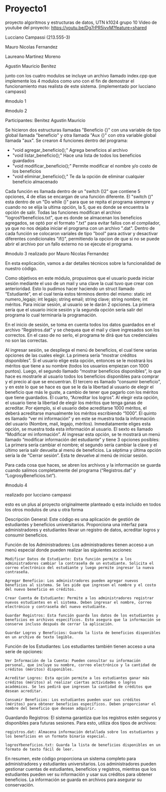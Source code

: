 # Proyecto1
proyecto algoritmos y estructuras de datos, UTN k1024 grupo 10
Video de youtube del proyecto: https://youtu.be/Dg7rPR5ivvM?feature=shared

Lucciano Campassi (213.555-3)

Mauro Nicolas Fernandez

Laureano Martinez Moreno

Agustin Mauricio Benitez

junto con los cuatro modulos se incluye un archivo llamado index.cpp que implemente los 4 modulos como uno con el fin de demostrar el funcionamiento mas realista de este sistema. (implementado por lucciano campassi)

#modulo 1

#modulo 2

Participantes: Benitez Agustin Mauricio

Se hicieron dos estructuras llamadas "Beneficio {}" con una variable de tipo global llamada "beneficio" y otra llamada "Aux {}" con otra variable global llamada "aux". 
Se crearon 4 funciones dentro del programa:
  -  "void agregar_beneficio();" Agrega beneficios al archivo 
  -  "void listar_beneficio();" Hace una lista de todos los beneficios guardados 
  -  "void modificar_beneficio();" Permite modificar el nombre y/o costo de los beneficios 
  -  "void eliminar_beneficio();" Te da la opción de eliminar cualquier beneficio almacenado 

Cada función es llamada dentro de un "switch ()2" que contiene 5 opciones, 4 de ellas se encargan de una función diferente. El "switch ()" esta dentro de un "Do while ()" para que se repita el programa siempre y cuando no se elija la ultima opción, la 5, que es donde se encuentra la opción de salir. 
Todas las funciones modifican el archivo "logrosYbeneficios.txt", que es donde se almacenan los beneficios agregados, se optó por el formato ".txt" para evitar fallos con el compilador, ya que no nos dejaba iniciar el programa con un archivo ".dat". 
Dentro de cada función se colocaron varíales de tipo "bool" para activar y desactivar diferentes condicionales "if()", permitiendo la opcion de que si no se puede abrir el archivo por un fallo externo no se ejecute el programa. 

#modulo 3
realizado por Mauro Nicolas Fernandez

En esta explicación, vamos a dar detalles técnicos sobre la funcionalidad de nuestro código.

Como objetivos en este módulo, propusimos que el usuario pueda iniciar sesión mediante el uso de un mail y una clave la cual tuvo que crear con anterioridad. Esto lo pudimos hacer haciendo un struct llamado “Estudiante”, en el cual tenía estos términos dentro del mismo: static int numero_legajo; int legajo; string email; string clave; string nombre; int méritos. Para iniciar sesión, al usuario se le darán 2 opciones. La primera sería que el usuario inicie sesión y la segunda opción sería salir del programa lo cual terminaría la programación.

En el inicio de sesión, se toma en cuenta todos los datos guardados en el archivo “Registros.dat” y se chequea que el mail y clave ingresados son los correctos. En el caso de no serlo, el programa te dirá que tus credenciales no son las correctas.

Al ingresar sesión, se despliega el menú de beneficios, el cual tiene varias opciones de las cuales elegir. 
La primera sería “mostrar créditos disponibles”. Si el usuario elige esta opción, entonces se le mostrará los méritos que tiene a su nombre (todos los usuarios empiezan con 1000 puntos). 
Luego, el segundo llamado “mostrar beneficios disponibles”, lo que hace es mostrarle al usuario todos los beneficios disponibles para comprar y el precio al que se encuentran.
El tercero es llamado “consumir beneficio", y en este lo que se hace es que se le da la libertad al usuario de elegir el beneficio que más le guste, a cambio de tener que pagarlo con los méritos que tiene guardados.
El cuarto, “Acreditar los logros”. Al elegir esta opción, el usuario tiene la libertad de elegir los méritos que tenga ganas de acreditar. Por ejemplo, si el usuario debe acreditarse 1000 méritos, el deberá acreditarse manualmente los méritos escribiendo “1000”. 
El quinto es llamado “ver mi información” y en este se muestra toda la información del usuario (Nombre, mail, legajo, méritos). Inmediatamente eliges esta opción, se muestra toda esta información al usuario.
El sexto es llamado “Modificar mi información”. Al ingresar esta opción, se te mostrará un menú llamado “modificar información del estudiante” y tiene 3 opciones posibles: La primera sería cambiar el nombre; el segundo sería cambiar la clave y el último sería salir devuelta al menú de beneficios.
La séptima y última opción sería la de “Cerrar sesión”. Esta te devuelve al menú de iniciar sesión.

Para cada cosa que haces, se abren los archivos y la información se guarda cuando salimos completamente del programa (“Registros.dat” y “LogrosyBeneficios.txt”).

#modulo 4

realizado por lucciano campassi

esto es un plus al proyecto originalmente planteado q esta incluido en todos los otros modulos de una u otra forma

Descripción General:
Este código es una aplicación de gestión de estudiantes y beneficios universitarios. Proporciona una interfaz para administradores y estudiantes llevar un registro de datos, acreditar logros y consumir beneficios.

Función de los Administradores:
Los administradores tienen acceso a un menú especial donde pueden realizar las siguientes acciones:

    Modificar Datos de Estudiante: Esta función permite a los administradores cambiar la contraseña de un estudiante. Solicita el correo electrónico del estudiante y luego permite ingresar la nueva contraseña.

    Agregar Beneficio: Los administradores pueden agregar nuevos beneficios al sistema. Se les pide que ingresen el nombre y el costo del nuevo beneficio en créditos.

    Crear Cuenta de Estudiante: Permite a los administradores registrar nuevos estudiantes en el sistema. Deben ingresar el nombre, correo electrónico y contraseña del nuevo estudiante.

    Guardar Registros: Esta función guarda los datos de los estudiantes y beneficios en archivos específicos. Esto asegura que la información se conserve incluso después de cerrar la aplicación.

    Guardar Logros y Beneficios: Guarda la lista de beneficios disponibles en un archivo de texto legible.

Función de los Estudiantes:
Los estudiantes también tienen acceso a una serie de opciones:

    Ver Información de la Cuenta: Pueden consultar su información personal, que incluye su nombre, correo electrónico y la cantidad de créditos (méritos) disponibles.

    Acreditar Logros: Esta opción permite a los estudiantes ganar más créditos (méritos) al realizar ciertas actividades o logros académicos. Se les pedirá que ingresen la cantidad de créditos que desean acreditar.

    Consumir Beneficios: Los estudiantes pueden usar sus créditos (méritos) para obtener beneficios específicos. Deben proporcionar el nombre del beneficio que desean adquirir.

Guardando Registros:
El sistema garantiza que los registros estén seguros y disponibles para futuras sesiones. Para esto, utiliza dos tipos de archivos:

    registros.dat: Almacena información detallada sobre los estudiantes y los beneficios en un formato binario especial.

    logrosYbeneficios.txt: Guarda la lista de beneficios disponibles en un formato de texto fácil de leer.

En resumen, este código proporciona un sistema completo para administradores y estudiantes universitarios. Los administradores pueden gestionar cuentas de estudiantes, beneficios y registros, mientras que los estudiantes pueden ver su información y usar sus créditos para obtener beneficios. La información se guarda en archivos para asegurar su conservación.
